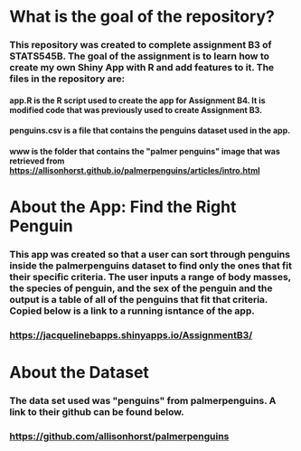 # What is the goal of the repository?
### This repository was created to complete assignment B3 of STATS545B. The goal of the assignment is to learn how to create my own Shiny App with R and add features to it. The files in the repository are:
#### app.R is the R script used to create the app for Assignment B4. It is modified code that was previously used to create Assignment B3.
#### penguins.csv is a file that contains the penguins dataset used in the app. 
#### www is the folder that contains the "palmer penguins" image that was retrieved from https://allisonhorst.github.io/palmerpenguins/articles/intro.html

# About the App: Find the Right Penguin
### This app was created so that a user can sort through penguins inside the palmerpenguins dataset to find only the ones that fit their specific criteria. The user inputs a range of body masses, the species of penguin, and the sex of the penguin and the output is a table of all of the penguins that fit that criteria. Copied below is a link to a running isntance of the app. 
### https://jacquelinebapps.shinyapps.io/AssignmentB3/

# About the Dataset
### The data set used was "penguins" from palmerpenguins. A link to their github can be found below. 
### https://github.com/allisonhorst/palmerpenguins 
